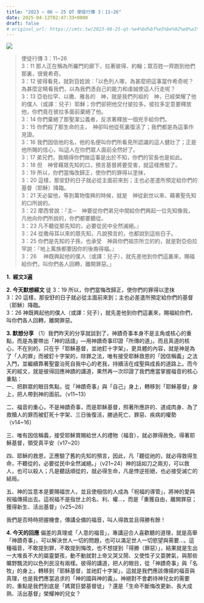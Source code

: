 ```yaml
---
title: "2023 – 06 – 25 QT 使徒行傳 3：11~26"
date: 2025-04-12T02:47:33+0800
draft: false
# original_url: https://cmtc.tw/2023-06-25-qt-%e4%bd%bf%e5%be%92%e8%a1%8c%e5%82%b3-3%ef%bc%9a1126
---
```


![](/images/qt.jpg)
> 使徒行傳 3：11\~26  
> 3：11 那人正在稱為所羅門的廊下，拉著彼得、約翰；眾百姓一齊跑到他們那裏，很覺希奇。  
> 3：12 彼得看見，就對百姓說：「以色列人哪，為甚麼把這事當作希奇呢？為甚麼定睛看我們，以為我們憑自己的能力和虔誠使這人行走呢？  
> 3：13 亞伯拉罕、以撒、雅各的　神，就是我們列祖的　神，已經榮耀了他的僕人（或譯：兒子）耶穌；你們卻把他交付彼拉多。彼拉多定意要釋放他，你們竟在彼拉多面前棄絕了他。  
> 3：14 你們棄絕了那聖潔公義者，反求著釋放一個兇手給你們。  
> 3：15 你們殺了那生命的主，　神卻叫他從死裏復活了；我們都是為這事作見證。  
> 3：16 我們因信他的名，他的名便叫你們所看見所認識的這人健壯了；正是他所賜的信心，叫這人在你們眾人面前全然好了。  
> 3：17 弟兄們，我曉得你們做這事是出於不知，你們的官長也是如此。  
> 3：18 但　神曾藉眾先知的口，預言基督將要受害，就這樣應驗了。  
> 3：19 所以，你們當悔改歸正，使你們的罪得以塗抹，  
> 3：20 這樣，那安舒的日子就必從主面前來到；主也必差遣所預定給你們的基督（耶穌）降臨。  
> 3：21 天必留他，等到萬物復興的時候，就是　神從創世以來、藉著聖先知的口所說的。  
> 3：22 摩西曾說：『主─　神要從你們弟兄中間給你們興起一位先知像我，凡他向你們所說的，你們都要聽從。  
> 3：23 凡不聽從那先知的，必要從民中全然滅絕。』  
> 3：24 從撒母耳以來的眾先知，凡說預言的，也都說到這些日子。  
> 3：25 你們是先知的子孫，也承受　神與你們祖宗所立的約，就是對亞伯拉罕說：『地上萬族都要因你的後裔得福。』  
> 3：26 　神既興起他的僕人（或譯：兒子），就先差他到你們這裏來，賜福給你們，叫你們各人回轉，離開罪惡。」

**1.  經文3遍**

**2. 今天默想經文**
徒 3：19 所以，你們當悔改歸正，使你們的罪得以塗抹  
3：20 這樣，那安舒的日子就必從主面前來到；主也必差遣所預定給你們的基督（耶穌）降臨。  
3：26 神既興起他的僕人（或譯：兒子），就先差他到你們這裏來，賜福給你們，叫你們各人回轉，離開罪惡。

**3. 默想分享**
（1）我們昨天的分享就談到了，神蹟奇事本身不是主角或核心的重點，而是為要帶出「神的話語」—用神蹟奇事印證「所傳的道」。而且真道的核心，不在別的，只在乎「耶穌基督，並祂釘十字架」，更具體的內容，就是神是為了「人的罪」而被釘十字架的，除罪之法，唯有接受耶穌救恩的「因信稱義」之法入門，並繼續靠著聖靈治死自我中心的老我，持續活在成聖與成長的道路上。而今天的經文，就是彼得回應神蹟的講道，果然再一次印證了我們應當掌握福音的核心重點：  
一、把群眾的眼目焦點，從「神蹟奇事」與「自己」身上，轉移到「耶穌基督」身上，把人帶到神的面前。（v11\~13）

二、福音的重心，不是神蹟奇事，而是耶穌基督，照著所應許的、道成肉身、為了救贖人的罪而被釘死十字架、三日後復活，勝過死亡、罪惡、疾病的權勢（v14\~16）

三、唯有因信稱義，接受耶穌賞賜給世人的禮物（福音），就必罪得赦免，得著耶穌基督，領受真平安（v17\~20）

四、耶穌的救恩，正應驗了舊約先知的預言，因此，凡「聽從祂的，就必得救得生命，不聽從的，必要從民中全然滅絕。」（v21\~24）神的話如刀之兩刃，可以救人，也可以殺人；凡是聽話順從的，就必得生命，凡是悖逆拒絕，也必接受滅亡的結局。

五、神的旨意本是要賜福世人，並且使相信的人成為「祝福的導管」，將神的愛與祝福傳揚出去。這祝福不是指世上的名、利、權…，而是「重獲自由，離開罪惡；獲得新生、活出基督」（v25\~26）

我們是否時時把握機會，傳講全備的福音，叫人得救並且得勝有餘！

**4. 今天的回應**
偏差的真理或「人意的福音」，專講迎合人喜歡聽的道理，就是高舉「神蹟奇事」，可以解決世人一切的問題，也可以滿足世人一切慾望與需要…。這種福音，不敢提到罪，不敢提到悔改，也不想提到「得勝（罪惡）」，結果就是生出一大堆長不大的屬靈嬰孩，動不動就對上帝又哭又鬧、又使性子又耍脾氣，與那些曠野飄流的以色列民沒有兩樣。彼得的講道，把人的眼目，從「神蹟奇事」與「名牧」的身上，轉移到「耶穌基督，並祂釘十字架」，這就是我們應該傳揚的福音與真理，也是我們應當追求的「神的國與神的義」。神絕對不會虧待神兒女的需要的，重點是我們到底是「媽寶巨嬰基督徒」？還是「生命不斷悔改更新、長大成熟、活出基督」榮耀神的兒女？
